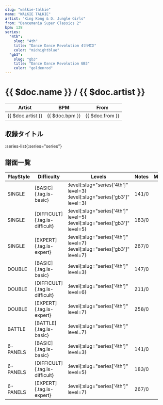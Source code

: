 ```yaml
---
slug: "walkie-talkie"
name: "WALKIE TALKIE"
artist: "King Kong & D. Jungle Girls"
from: "Dancemania Super Classics 2"
bpm: 138
series:
  "4th":
    slug: "4th"
    title: "Dance Dance Revolution 4thMIX"
    color: "midnightblue"
  "gb3":
    slug: "gb3"
    title: "Dance Dance Revolution GB3"
    color: "goldenrod"
---
```


# {{ $doc.name }} / {{ $doc.artist }}

|Artist|BPM|From|
|------|---|----|
|{{ $doc.artist }}|{{ $doc.bpm }}|{{ $doc.from }}|

## 収録タイトル

:series-list{:series="series"}

## 譜面一覧

|PlayStyle|Difficulty|Levels|Notes|Movie|
|---------|----------|------|-----|-----|
|SINGLE|[BASIC]{.tag.is-basic}|:level{:slug="series['4th']" level=3} :level{:slug="series['gb3']" level=3}|141/0||
|SINGLE|[DIFFICULT]{.tag.is-difficult}|:level{:slug="series['4th']" level=5} :level{:slug="series['gb3']" level=5}|183/0||
|SINGLE|[EXPERT]{.tag.is-expert}|:level{:slug="series['4th']" level=7} :level{:slug="series['gb3']" level=7}|267/0||
|DOUBLE|[BASIC]{.tag.is-basic}|:level{:slug="series['4th']" level=3}|147/0||
|DOUBLE|[DIFFICULT]{.tag.is-difficult}|:level{:slug="series['4th']" level=6}|211/0||
|DOUBLE|[EXPERT]{.tag.is-expert}|:level{:slug="series['4th']" level=7}|258/0||
|BATTLE|[BATTLE]{.tag.is-basic}|:level{:slug="series['4th']" level=7}|||
|6-PANELS|[BASIC]{.tag.is-basic}|:level{:slug="series['4th']" level=3}|141/0||
|6-PANELS|[DIFFICULT]{.tag.is-difficult}|:level{:slug="series['4th']" level=5}|183/0||
|6-PANELS|[EXPERT]{.tag.is-expert}|:level{:slug="series['4th']" level=7}|267/0||
